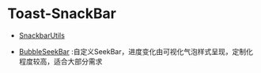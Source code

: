 # Toast-SnackBar

* [SnackbarUtils]

* [BubbleSeekBar] :自定义SeekBar，进度变化由可视化气泡样式呈现，定制化程度较高，适合大部分需求



[BubbleSeekBar]:https://github.com/woxingxiao/BubbleSeekBar
[SnackbarUtils]:https://github.com/Blankj/AndroidUtilCode/blob/2ec395da7ade726e18d6aec0de8ded2ec183e0aa/utilcode/src/main/java/com/blankj/utilcode/util/SnackbarUtils.java